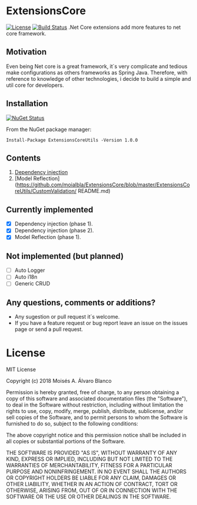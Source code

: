 # ExtensionsCore
[![License](https://img.shields.io/badge/License-MIT-lightgrey.svg?style=flat)](http://adultlink.mit-license.org)
[![Build Status](https://travis-ci.org/moialbla/ExtensionsCore.svg?branch=master)](https://travis-ci.org/moialbla/ExtensionsCore)
.Net Core extensions add more features to net core framework.

## Motivation

Even being Net core is a great framework, it´s very complicate and tedious 
make configurations as others frameworks as Spring Java. 
Therefore, with reference to knowledge of other technologies, 
i decide to build a simple and util core for developers. 

## Installation

[![NuGet Status](https://img.shields.io/nuget/v/Microsoft.ML.svg?style=flat)](https://www.nuget.org/packages/Microsoft.ML/)

From the NuGet package manager:
```
Install-Package ExtensionsCoreUtils -Version 1.0.0
```

## Contents

1. [Dependency injection](https://github.com/moialbla/ExtensionsCore/blob/master/ExtensionsCoreUtils/Injectable/README.md)
2. [Model Reflection](https://github.com/moialbla/ExtensionsCore/blob/master/ExtensionsCoreUtils/CustomValidation/	README.md)

## Currently implemented
- [x] Dependency injection (phase 1).
- [x] Dependency injection (phase 2).
- [x] Model Reflection (phase 1).

## Not implemented (but planned)
- [ ] Auto Logger  
- [ ] Auto i18n
- [ ] Generic CRUD

## Any questions, comments or additions?
* Any sugestion or pull request it´s welcome.	 
* If you have a feature request or bug report
leave an issue on the issues page or send a pull request. 

# License
MIT License

Copyright (c) 2018 Moisés A. Álvaro Blanco

Permission is hereby granted, free of charge, to any person obtaining a copy
of this software and associated documentation files (the "Software"), to deal
in the Software without restriction, including without limitation the rights
to use, copy, modify, merge, publish, distribute, sublicense, and/or sell
copies of the Software, and to permit persons to whom the Software is
furnished to do so, subject to the following conditions:

The above copyright notice and this permission notice shall be included in all
copies or substantial portions of the Software.

THE SOFTWARE IS PROVIDED "AS IS", WITHOUT WARRANTY OF ANY KIND, EXPRESS OR
IMPLIED, INCLUDING BUT NOT LIMITED TO THE WARRANTIES OF MERCHANTABILITY,
FITNESS FOR A PARTICULAR PURPOSE AND NONINFRINGEMENT. IN NO EVENT SHALL THE
AUTHORS OR COPYRIGHT HOLDERS BE LIABLE FOR ANY CLAIM, DAMAGES OR OTHER
LIABILITY, WHETHER IN AN ACTION OF CONTRACT, TORT OR OTHERWISE, ARISING FROM,
OUT OF OR IN CONNECTION WITH THE SOFTWARE OR THE USE OR OTHER DEALINGS IN THE
SOFTWARE.
